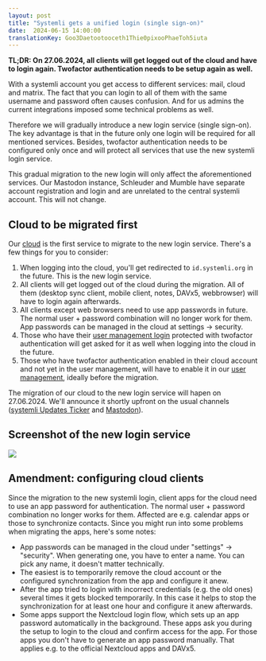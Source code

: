 ```yaml
---
layout: post
title: "Systemli gets a unified login (single sign-on)"
date:  2024-06-15 14:00:00
translationKey: Goo3Daetootooceth1Thie0pixooPhaeToh5iuta
---
```


**TL;DR: On 27.06.2024, all clients will get logged out of the cloud and have to login again. Twofactor authentication needs to be setup again as well.**

With a systemli account you get access to different services: mail, cloud and matrix. The fact that you can login to all of them with the same username and password often causes confusion. And for us admins the current integrations imposed some technical problems as well.<!--more-->

Therefore we will gradually introduce a new login service (single sign-on). The key advantage is that in the future only one login will be required for all mentioned services. Besides, twofactor authentication needs to be configured only once and will protect all services that use the new systemli login service.

This gradual migration to the new login will only affect the aforementioned services. Our Mastodon instance, Schleuder and Mumble have separate account registration and login and are unrelated to the central systemli account. This will not change.

## Cloud to be migrated first

Our [cloud](https://cloud.systemli.org) is the first service to migrate to the new login service. There's a few things for you to consider:

1. When logging into the cloud, you'll get redirected to `id.systemli.org` in the future. This is the new login service.
2. All clients will get logged out of the cloud during the migration. All of them (desktop sync client, mobile client, notes, DAVx5, webbrowser) will have to login again afterwards.
3. All clients except web browsers need to use app passwords in future. The normal user + password combination will no longer work for them. App passwords can be managed in the cloud at settings -> security.
4. Those who have their [user management login](https://users.systemli.org) protected with twofactor authentication will get asked for it as well when logging into the cloud in the future.
5. Those who have twofactor authentication enabled in their cloud account and not yet in the user management, will have to enable it in our [user management](https://users.systemli.org), ideally before the migration.

The migration of our cloud to the new login service will hapen on 27.06.2024. We'll announce it shortly upfront on the usual channels ([systemli Updates Ticker](https://updates.systemli.org) and [Mastodon](https://systemli.social/@systemli)).

## Screenshot of the new login service

<img src="/assets/img/id.systemli.org_login_en.png" class="border">

## Amendment: configuring cloud clients

Since the migration to the new systemli login, client apps for the cloud need to use an app password for authentication. The normal user + password combination no longer works for them. Affected are e.g. calendar apps or those to synchronize contacts. Since you might run into some problems when migrating the apps, here's some notes:

- App passwords can be managed in the cloud under "settings" -> "security". When generating one, you have to enter a name. You can pick any name, it doesn't matter technically.
- The easiest is to temporarily remove the cloud account or the configured synchronization from the app and configure it anew.
- After the app tried to login with incorrect credentials (e.g. the old ones) several times it gets blocked temporarily. In this case it helps to stop the synchronization for at least one hour and configure it anew afterwards.
- Some apps support the Nextcloud login flow, which sets up an app password automatically in the background. These apps ask you during the setup to login to the cloud and confirm access for the app. For those apps you don't have to generate an app password manually. That applies e.g. to the official Nextcloud apps and DAVx5.
